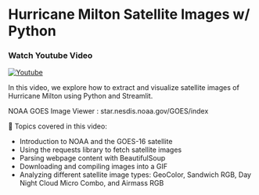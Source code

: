 # Hurricane Milton Satellite Images w/ Python

### Watch Youtube Video
[![Youtube](https://img.youtube.com/vi/bsb4fqsXXLQ/0.jpg)](https://www.youtube.com/watch?v=bsb4fqsXXLQ "Youtube")

In this video, we explore how to extract and visualize satellite images of Hurricane Milton using Python and Streamlit.

NOAA GOES Image Viewer : star.nesdis.noaa.gov/GOES/index

📝 Topics covered in this video:

- Introduction to NOAA and the GOES-16 satellite
- Using the requests library to fetch satellite images
- Parsing webpage content with BeautifulSoup
- Downloading and compiling images into a GIF
- Analyzing different satellite image types: GeoColor, Sandwich RGB, Day Night Cloud Micro Combo, and Airmass RGB

